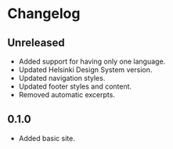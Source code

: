 # Changelog

## Unreleased

- Added support for having only one language.
- Updated Helsinki Design System version.
- Updated navigation styles.
- Updated footer styles and content.
- Removed automatic excerpts.

## 0.1.0

- Added basic site.
